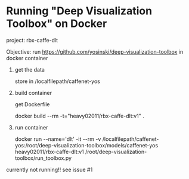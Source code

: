 # Running "Deep Visualization Toolbox" on Docker
project: rbx-caffe-dlt

Objective: run https://github.com/yosinski/deep-visualization-toolbox in docker container

1. get the data

	store in /localfilepath/caffenet-yos

2. build container
	
	get Dockerfile
	
	docker build --rm -t="heavy02011/rbx-caffe-dlt:v1" .

3. run container
	
	docker run --name='dlt' -it --rm -v /localfilepath/caffenet-yos:/root/deep-visualization-toolbox/models/caffenet-yos heavy02011/rbx-caffe-dlt:v1 /root/deep-visualization-toolbox/run_toolbox.py

currently not running!!
see issue #1

